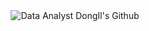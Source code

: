 <div align="center">
  <img src="YOUR_NEW_IMAGE_URL_HERE" alt="Data Analyst DongIl's Github" />
</div>


